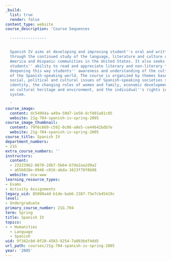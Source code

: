 ```yaml
---
_build:
  list: true
  render: false
content_type: website
course_description: 'Course Sequences

  ----------------


  Spanish IV aims at developing and improving student''s oral and written communication
  through the continued study of the language, literature and culture of Spain, Latin
  America and Hispanic communities in the United States. It also seeks to improve
  students'' ability to read and appreciate literary and non-literary texts in Spanish,
  deepening this way students'' awareness and understanding of the cultural diversity
  of the Spanish-speaking world. The course is organized by themes based on contemporary
  social, political and cultural issues of Spanish-speaking societies such as: cultural
  identity, the changing roles of women and family, economic development and its effects
  on cultural heritage and environment, and the individual''s rights in the political
  system.

  '
course_image:
  content: dc54994a-a49a-50d7-1e50-dcfd01a81c85
  website: 21g-704-spanish-iv-spring-2005
course_image_thumbnail:
  content: 79f6c669-c592-0c06-a8e5-ce44642bdb7e
  website: 21g-704-spanish-iv-spring-2005
course_title: Spanish IV
department_numbers:
- 21G
extra_course_numbers: ''
instructors:
  content:
  - 23223962-8670-2db7-5b64-b7de2aa2d9a2
  - a65b028e-0946-c016-abda-1623f78f8b98
  website: ocw-www
learning_resource_types:
- Exams
- Activity Assignments
legacy_uid: 85090a4d-b1de-bab6-2387-75e7cb45419c
level:
- Undergraduate
primary_course_number: 21G.704
term: Spring
title: Spanish IV
topics:
- - Humanities
  - Language
  - Spanish
uid: 9f342c0d-0f28-4583-9254-7a893bdf4dd5
url_path: courses/21g-704-spanish-iv-spring-2005
year: '2005'
---
```

